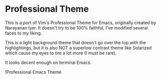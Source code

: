 Professional Theme
==================

This is a port of Vim's Professional Theme for Emacs, originally created by
Narayanan Iyer. It doesn't try to be 100% faithful, I've modified several faces to
my liking.

This is a light background theme that doesn't go over the top with the
highlightings, but it is also NOT a superlow contrast theme like Solarized which
cause my eyes to tire a lot more (I must be rare).

It looks decent enough on terminal Emacs.

!Professional Emacs Theme[](http://imgur.com/AoG0YrK)

